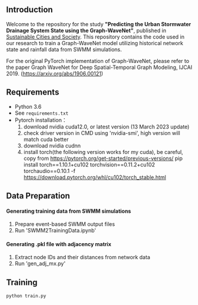 ## Introduction
Welcome to the repository for the study **__"Predicting the Urban Stormwater Drainage System State using the Graph-WaveNet"__**, published in [Sustainable Cities and Society](https://doi.org/10.1016/j.scs.2024.105877). This repository contains the code used in our research to train a Graph-WaveNet model utilizing historical network state and rainfall data from SWMM simulations. 

For the original PyTorch implementation of Graph-WaveNet, please refer to the paper Graph WaveNet for Deep Spatial-Temporal Graph Modeling, IJCAI 2019. (https://arxiv.org/abs/1906.00121)

## Requirements
- Python 3.6
- See `requirements.txt`
- Pytorch installation：
  1. download nvidia cuda12.0, or latest version (13 March 2023 update)  
  2. check driver version in CMD using 'nvidia-smi', high version will match cuda better
  3. download nvidia cudnn
  4. install torch(the following version works for my cuda), be careful, copy from https://pytorch.org/get-started/previous-versions/
pip install torch==1.10.1+cu102 torchvision==0.11.2+cu102 torchaudio==0.10.1 -f https://download.pytorch.org/whl/cu102/torch_stable.html

## Data Preparation
#### Generating training data from SWMM simulations
1. Prepare event-based SWMM output files
2. Run 'SWMM2TrainingData.ipynb' 

#### Generating .pkl file with adjacency matrix 
1. Extract node IDs and their distances from network data
2. Run 'gen_adj_mx.py'

## Training
```
python train.py
```
